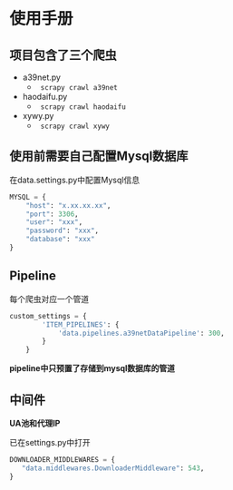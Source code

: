 # 使用手册

## 项目包含了三个爬虫

- a39net.py
  - ` scrapy crawl a39net`
- haodaifu.py
  - ` scrapy crawl haodaifu`
- xywy.py
  - ` scrapy crawl xywy`

## 使用前需要自己配置Mysql数据库

在data.settings.py中配置Mysql信息

```python
MYSQL = {
    "host": "x.xx.xx.xx",
    "port": 3306,
    "user": "xxx",
    "password": "xxx",
    "database": "xxx"
}
```



## Pipeline

每个爬虫对应一个管道

```python
custom_settings = {
        'ITEM_PIPELINES': {
            'data.pipelines.a39netDataPipeline': 300,
        }
    }
```

**pipeline中只预置了存储到mysql数据库的管道**



## 中间件

**UA池和代理IP**

已在settings.py中打开

```python
DOWNLOADER_MIDDLEWARES = {
   "data.middlewares.DownloaderMiddleware": 543,
}
```

